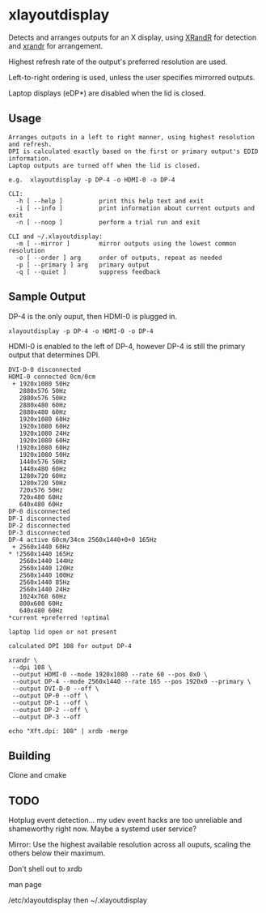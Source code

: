 # xlayoutdisplay

Detects and arranges outputs for an X display, using [XRandR](https://www.x.org/wiki/Projects/XRandR/) for detection and [xrandr](https://wiki.archlinux.org/index.php/xrandr) for arrangement.

Highest refresh rate of the output's preferred resolution are used.

Left-to-right ordering is used, unless the user specifies mirrorred outputs.

Laptop displays (eDP*) are disabled when the lid is closed.

## Usage

```
Arranges outputs in a left to right manner, using highest resolution and refresh.
DPI is calculated exactly based on the first or primary output's EDID information.
Laptop outputs are turned off when the lid is closed.

e.g.  xlayoutdisplay -p DP-4 -o HDMI-0 -o DP-4

CLI:
  -h [ --help ]          print this help text and exit
  -i [ --info ]          print information about current outputs and exit
  -n [ --noop ]          perform a trial run and exit

CLI and ~/.xlayoutdisplay:
  -m [ --mirror ]        mirror outputs using the lowest common resolution
  -o [ --order ] arg     order of outputs, repeat as needed
  -p [ --primary ] arg   primary output
  -q [ --quiet ]         suppress feedback
```

## Sample Output

DP-4 is the only ouput, then HDMI-0 is plugged in.

`xlayoutdisplay -p DP-4 -o HDMI-0 -o DP-4`

HDMI-0 is enabled to the left of DP-4, however DP-4 is still the primary output that determines DPI.

```
DVI-D-0 disconnected
HDMI-0 connected 0cm/0cm
 + 1920x1080 50Hz
   2880x576 50Hz
   2880x576 50Hz
   2880x480 60Hz
   2880x480 60Hz
   1920x1080 60Hz
   1920x1080 60Hz
   1920x1080 24Hz
   1920x1080 60Hz
  !1920x1080 60Hz
   1920x1080 50Hz
   1440x576 50Hz
   1440x480 60Hz
   1280x720 60Hz
   1280x720 50Hz
   720x576 50Hz
   720x480 60Hz
   640x480 60Hz
DP-0 disconnected
DP-1 disconnected
DP-2 disconnected
DP-3 disconnected
DP-4 active 60cm/34cm 2560x1440+0+0 165Hz
 + 2560x1440 60Hz
* !2560x1440 165Hz
   2560x1440 144Hz
   2560x1440 120Hz
   2560x1440 100Hz
   2560x1440 85Hz
   2560x1440 24Hz
   1024x768 60Hz
   800x600 60Hz
   640x480 60Hz
*current +preferred !optimal

laptop lid open or not present

calculated DPI 108 for output DP-4

xrandr \
 --dpi 108 \
 --output HDMI-0 --mode 1920x1080 --rate 60 --pos 0x0 \
 --output DP-4 --mode 2560x1440 --rate 165 --pos 1920x0 --primary \
 --output DVI-D-0 --off \
 --output DP-0 --off \
 --output DP-1 --off \
 --output DP-2 --off \
 --output DP-3 --off
 
echo "Xft.dpi: 108" | xrdb -merge
```

## Building

Clone and cmake

## TODO

Hotplug event detection... my udev event hacks are too unreliable and shameworthy right now. Maybe a systemd user service?

Mirror: Use the highest available resolution across all ouputs, scaling the others below their maximum.


Don't shell out to xrdb

man page

/etc/xlayoutdisplay then ~/.xlayoutdisplay
